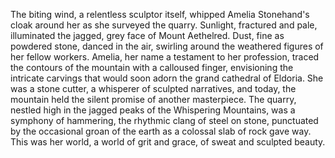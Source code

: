 The biting wind, a relentless sculptor itself, whipped Amelia Stonehand's cloak around her as she surveyed the quarry.  Sunlight, fractured and pale, illuminated the jagged, grey face of Mount Aethelred.  Dust, fine as powdered stone, danced in the air, swirling around the weathered figures of her fellow workers.  Amelia, her name a testament to her profession, traced the contours of the mountain with a calloused finger, envisioning the intricate carvings that would soon adorn the grand cathedral of Eldoria.  She was a stone cutter, a whisperer of sculpted narratives, and today, the mountain held the silent promise of another masterpiece.  The quarry, nestled high in the jagged peaks of the Whispering Mountains, was a symphony of hammering, the rhythmic clang of steel on stone, punctuated by the occasional groan of the earth as a colossal slab of rock gave way.  This was her world, a world of grit and grace, of sweat and sculpted beauty.
